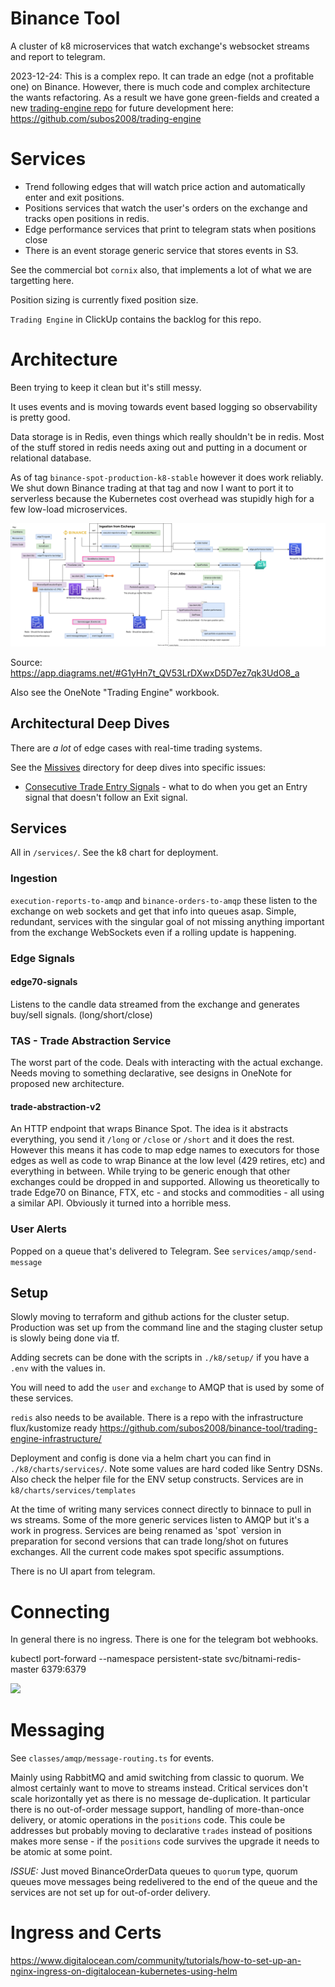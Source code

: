 # Binance Tool

A cluster of k8 microservices that watch exchange's websocket streams and report to telegram.

2023-12-24: This is a complex repo.  It can trade an edge (not a profitable one) on Binance. However, there is much code and complex architecture the wants refactoring. As a result we have gone green-fields and created a new [trading-engine repo](https://github.com/subos2008/trading-engine) for future development here: https://github.com/subos2008/trading-engine

# Services

  * Trend following edges that will watch price action and automatically enter and exit positions.
  * Positions services that watch the user's orders on the exchange and tracks open positions in redis.
  * Edge performance services that print to telegram stats when positions close
  * There is an event storage generic service that stores events in S3. 

See the commercial bot `cornix` also, that implements a lot of what we are targetting here.

Position sizing is currently fixed position size.

`Trading Engine` in ClickUp contains the backlog for this repo.

# Architecture

Been trying to keep it clean but it's still messy. 

It uses events and is moving towards event based logging so observability is pretty good. 

Data storage is in Redis, even things which really shouldn't be in redis. Most of the stuff stored in redis needs axing out and putting in a document or relational database.

As of tag `binance-spot-production-k8-stable` however it does work reliably. We shut down Binance trading at that tag and now I want to port it to serverless because the Kubernetes cost overhead was stupidly high for a few low-load microservices.

![Architecture](docs/diagrams/binance_spot_architecture.drawio.svg)

Source: https://app.diagrams.net/#G1yHn7t_QV53LrDXwxD5D7ez7qk3UdO8_a

Also see the OneNote "Trading Engine" workbook.

## Architectural Deep Dives

There are *a lot* of edge cases with real-time trading systems.

See the [Missives](docs/missives/) directory for deep dives into specific issues:

  - [Consecutive Trade Entry Signals](docs/missives/consecutive-trade-entry-signals.md) - what to do when you get an Entry signal that doesn't follow an Exit signal.

## Services

All in `/services/`. See the k8 chart for deployment.

### Ingestion

`execution-reports-to-amqp` and `binance-orders-to-amqp` these listen to the exchange on web sockets and get that info into queues asap. Simple, redundant, services with the singular goal of not missing anything important from the exchange WebSockets even if a rolling update is happening.

### Edge Signals

#### edge70-signals

Listens to the candle data streamed from the exchange and generates buy/sell signals. (long/short/close)

### TAS - Trade Abstraction Service

The worst part of the code. Deals with interacting with the actual exchange. Needs moving to something declarative, see designs in OneNote for proposed new architecture.

#### trade-abstraction-v2

An HTTP endpoint that wraps Binance Spot. The idea is it abstracts everything, you send it `/long` or `/close` or `/short` and it does the rest. However this means it has code to map edge names to executors for those edges as well as code to wrap Binance at the low level (429 retires, etc) and everything in between. While trying to be generic enough that other exchanges could be dropped in and supported. Allowing us theoretically to trade Edge70 on Binance, FTX, etc - and stocks and commodities - all using a similar API. Obviously it turned into a horrible mess.

### User Alerts

Popped on a queue that's delivered to Telegram. See `services/amqp/send-message`


## Setup

Slowly moving to terraform and github actions for the cluster setup. Production was set up from the
command line and the staging cluster setup is slowly being done via tf.

Adding secrets can be done with the scripts in `./k8/setup/` if you have a `.env` with the values in.

You will need to add the `user` and `exchange` to AMQP that is used by some of these services.

`redis` also needs to be available. There is a repo with the infrastructure flux/kustomize ready https://github.com/subos2008/binance-tool/trading-engine-infrastructure/

Deployment and config is done via a helm chart you can find in `./k8/charts/services/`. Note some values are hard coded like Sentry DSNs. Also check the helper file for the ENV setup constructs. Services are in `k8/charts/services/templates`

At the time of writing many services connect directly to binnace to pull in ws streams. Some of the more generic services listen to AMQP but it's a work in progress. Services are being renamed as 'spot` version in preparation for second versions that can trade long/shot on futures exchanges. All the current code makes spot specific assumptions.

There is no UI apart from telegram.

# Connecting

In general there is no ingress. There is one for the telegram bot webhooks.

kubectl port-forward --namespace persistent-state svc/bitnami-redis-master 6379:6379

![](https://github.com/subos2008/binance-tool/workflows/DockerPublish/badge.svg)

# Messaging

See `classes/amqp/message-routing.ts` for events.

Mainly using RabbitMQ and amid switching from classic to quorum. We almost certainly want to move to
streams instead. Critical services don't scale horizontally yet as there is no message de-duplication.
It particular there is no out-of-order message support, handling of more-than-once delivery, or atomic operations in the `positions` code. This coule be addresses but probably moving to declarative `trades` instead of positions
makes more sense - if the `positions` code survives the upgrade it needs to be atomic at some point.

_ISSUE:_ Just moved BinanceOrderData queues to `quorum` type, quorum queues move messages being redelivered to the end of the
queue and the services are not set up for out-of-order delivery.

# Ingress and Certs

https://www.digitalocean.com/community/tutorials/how-to-set-up-an-nginx-ingress-on-digitalocean-kubernetes-using-helm

